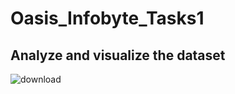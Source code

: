 # Oasis_Infobyte_Tasks1
## Analyze and visualize the dataset
![download](https://github.com/sikanthkumar/Oasis_Infobyte_Tasks1/assets/137276073/b34efc3f-b76b-45b7-af23-c49dcb0b1965)
